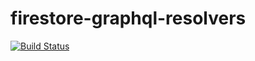 # firestore-graphql-resolvers

[![Build Status](https://travis-ci.org/deckchairlabs/firestore-graphql-resolvers.svg?branch=master)](https://travis-ci.org/deckchairlabs/firestore-graphql-resolvers)
